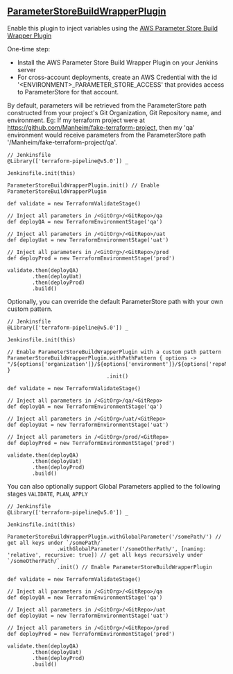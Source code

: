 ## [ParameterStoreBuildWrapperPlugin](../src/ParameterStoreBuildWrapperPlugin.groovy)

Enable this plugin to inject variables using the [AWS Parameter Store Build Wrapper Plugin](https://plugins.jenkins.io/aws-parameter-store)

One-time step:
* Install the AWS Parameter Store Build Wrapper Plugin on your Jenkins server
* For cross-account deployments, create an AWS Credential with the id '&lt;ENVIRONMENT&gt;_PARAMETER_STORE_ACCESS' that provides access to ParameterStore for that account.

By default, parameters will be retrieved from the ParameterStore path constructed from your project's Git Organization, Git Repository name, and environment.  Eg: If my terraform project were at https://github.com/Manheim/fake-terraform-project, then my 'qa' environment would receive parameters from the ParameterStore path '/Manheim/fake-terraform-project/qa'.

```
// Jenkinsfile
@Library(['terraform-pipeline@v5.0']) _

Jenkinsfile.init(this)

ParameterStoreBuildWrapperPlugin.init() // Enable ParameterStoreBuildWrapperPlugin

def validate = new TerraformValidateStage()

// Inject all parameters in /<GitOrg>/<GitRepo>/qa
def deployQA = new TerraformEnvironmentStage('qa')

// Inject all parameters in /<GitOrg>/<GitRepo>/uat
def deployUat = new TerraformEnvironmentStage('uat')

// Inject all parameters in /<GitOrg>/<GitRepo>/prod
def deployProd = new TerraformEnvironmentStage('prod')

validate.then(deployQA)
        .then(deployUat)
        .then(deployProd)
        .build()
```

Optionally, you can override the default ParameterStore path with your own custom pattern.

```
// Jenkinsfile
@Library(['terraform-pipeline@v5.0']) _

Jenkinsfile.init(this)

// Enable ParameterStoreBuildWrapperPlugin with a custom path pattern
ParameterStoreBuildWrapperPlugin.withPathPattern { options -> "/${options['organization']}/${options['environment']}/${options['repoName']}" }
                                .init()

def validate = new TerraformValidateStage()

// Inject all parameters in /<GitOrg>/qa/<GitRepo>
def deployQA = new TerraformEnvironmentStage('qa')

// Inject all parameters in /<GitOrg>/uat/<GitRepo>
def deployUat = new TerraformEnvironmentStage('uat')

// Inject all parameters in /<GitOrg>/prod/<GitRepo>
def deployProd = new TerraformEnvironmentStage('prod')

validate.then(deployQA)
        .then(deployUat)
        .then(deployProd)
        .build()
```


You can also optionally support Global Parameters applied to the following stages `VALIDATE`, `PLAN`, `APPLY`


```
// Jenkinsfile
@Library(['terraform-pipeline@v5.0']) _

Jenkinsfile.init(this)

ParameterStoreBuildWrapperPlugin.withGlobalParameter('/somePath/') // get all keys under `/somePath/`
                .withGlobalParameter('/someOtherPath/', [naming: 'relative', recursive: true]) // get all keys recursively under `/someOtherPath/`
                .init() // Enable ParameterStoreBuildWrapperPlugin

def validate = new TerraformValidateStage()

// Inject all parameters in /<GitOrg>/<GitRepo>/qa
def deployQA = new TerraformEnvironmentStage('qa')

// Inject all parameters in /<GitOrg>/<GitRepo>/uat
def deployUat = new TerraformEnvironmentStage('uat')

// Inject all parameters in /<GitOrg>/<GitRepo>/prod
def deployProd = new TerraformEnvironmentStage('prod')

validate.then(deployQA)
        .then(deployUat)
        .then(deployProd)
        .build()
```
